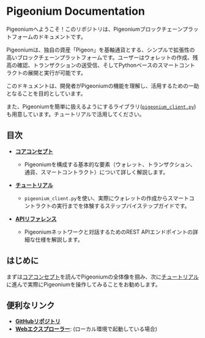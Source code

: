 # Pigeonium Documentation

Pigeoniumへようこそ！このリポジトリは、Pigeoniumブロックチェーンプラットフォームのドキュメントです。

Pigeoniumは、独自の資産「Pigeon」を基軸通貨とする、シンプルで拡張性の高いブロックチェーンプラットフォームです。ユーザーはウォレットの作成、残高の確認、トランザクションの送受信、そしてPythonベースのスマートコントラクトの展開と実行が可能です。

このドキュメントは、開発者がPigeoniumの機能を理解し、活用するための一助となることを目的としています。

また、Pigeoniumを簡単に扱えるようにするライブラリ([`pigeonium_client.py`](https://github.com/pigeonium/python-client))も用意しています。チュートリアルで活用してください。

## 目次

  * **[コアコンセプト](./docs/core-concepts.md)**

      * Pigeoniumを構成する基本的な要素（ウォレット、トランザクション、通貨、スマートコントラクト）について詳しく解説します。

  * **[チュートリアル](./docs/tutorials.md)**

      * `pigeonium_client.py`を使い、実際にウォレットの作成からスマートコントラクトの実行までを体験するステップバイステップガイドです。

  * **[APIリファレンス](./docs/api-reference.md)**

      * Pigeoniumネットワークと対話するためのREST APIエンドポイントの詳細な仕様を解説します。

## はじめに

まずは[コアコンセプト](./docs/core-concepts.md)を読んでPigeoniumの全体像を掴み、次に[チュートリアル](./docs/tutorials.md)に進んで実際にPigeoniumを操作してみることをお勧めします。

## 便利なリンク

  * **[GitHubリポジトリ](https://github.com/pigeonium/)**
  * **[Webエクスプローラー](http://localhost:14543/)**: (ローカル環境で起動している場合)

